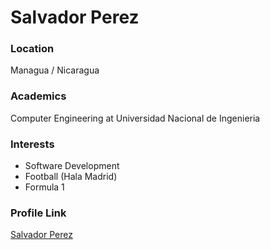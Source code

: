 # Salvador Perez

### Location

Managua / Nicaragua

### Academics

Computer Engineering at Universidad Nacional de Ingenieria

### Interests 

- Software Development
- Football (Hala Madrid)
- Formula 1

### Profile Link

[Salvador Perez](https://github.com/salvadorperezm)